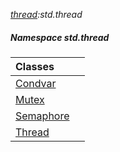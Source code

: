 _[thread](../../modules/thread/thread-module.md):std.thread_
##### Namespace std.thread

| Classes | |
|:---|:---|
| [Condvar](std-thread-condvar.md) |  |
| [Mutex](std-thread-mutex.md) |  |
| [Semaphore](std-thread-semaphore.md) |  |
| [Thread](std-thread-thread.md) |  |
